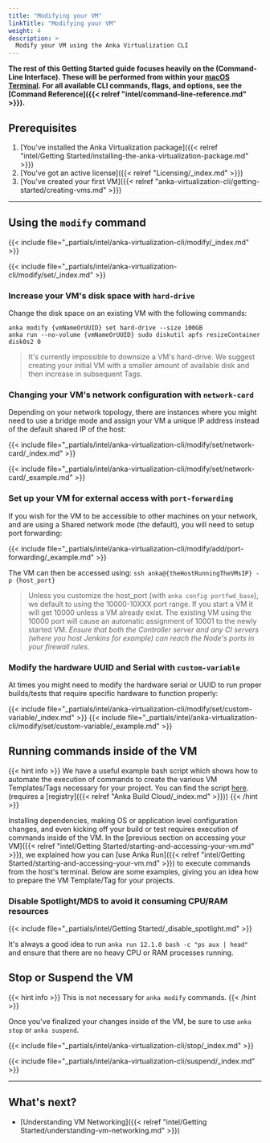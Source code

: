 ```yaml
---
title: "Modifying your VM"
linkTitle: "Modifying your VM"
weight: 4
description: >
  Modify your VM using the Anka Virtualization CLI
---
```


**The rest of this Getting Started guide focuses heavily on the (Command-Line Interface). These will be performed from within your [macOS Terminal](https://support.apple.com/guide/terminal/welcome/mac). For all available CLI commands, flags, and options, see the [Command Reference]({{< relref "intel/command-line-reference.md" >}}).**

## Prerequisites

1. [You've installed the Anka Virtualization package]({{< relref "intel/Getting Started/installing-the-anka-virtualization-package.md" >}})
2. [You've got an active license]({{< relref "Licensing/_index.md" >}})
3. [You've created your first VM]({{< relref "anka-virtualization-cli/getting-started/creating-vms.md" >}})

---

## Using the `modify` command

{{< include file="_partials/intel/anka-virtualization-cli/modify/_index.md" >}}

{{< include file="_partials/intel/anka-virtualization-cli/modify/set/_index.md" >}}

### Increase your VM's disk space with `hard-drive`

Change the disk space on an existing VM with the following commands:

```shell
anka modify {vmNameOrUUID} set hard-drive --size 100GB
anka run --no-volume {vmNameOrUUID} sudo diskutil apfs resizeContainer disk0s2 0
```

> It's currently impossible to downsize a VM's hard-drive. We suggest creating your initial VM with a smaller amount of available disk and then increase in subsequent Tags.

### Changing your VM's network configuration with `network-card`

Depending on your network topology, there are instances where you might need to use a bridge mode and assign your VM a unique IP address instead of the default shared IP of the host:

{{< include file="_partials/intel/anka-virtualization-cli/modify/set/network-card/_index.md" >}}

{{< include file="_partials/intel/anka-virtualization-cli/modify/set/network-card/_example.md" >}}


### Set up your VM for external access with `port-forwarding`

If you wish for the VM to be accessible to other machines on your network, and are using a Shared network mode (the default), you will need to setup port forwarding:

{{< include file="_partials/intel/anka-virtualization-cli/modify/add/port-forwarding/_example.md" >}}

The VM can then be accessed using: `ssh anka@{theHostRunningTheVMsIP} -p {host_port}`

> Unless you customize the host_port (with `anka config portfwd_base`), we default to using the 10000-10XXX port range. If you start a VM it will get 10000 unless a VM already exist. The existing VM using the 10000 port will cause an automatic assignment of 10001 to the newly started VM. _Ensure that both the Controller server and any CI servers (where you host Jenkins for example) can reach the Node's ports in your firewall rules._

### Modify the hardware UUID and Serial with `custom-variable`

At times you might need to modify the hardware serial or UUID to run proper builds/tests that require specific hardware to function properly:

{{< include file="_partials/intel/anka-virtualization-cli/modify/set/custom-variable/_index.md" >}}
{{< include file="_partials/intel/anka-virtualization-cli/modify/set/custom-variable/_example.md" >}}

## Running commands inside of the VM

{{< hint info >}}
We have a useful example bash script which shows how to automate the execution of commands to create the various VM Templates/Tags necessary for your project. You can find the script [here](https://github.com/veertuinc/getting-started/blob/master/create-vm-template-tags.bash). (requires a [registry]({{< relref "Anka Build Cloud/_index.md" >}}))
{{< /hint >}}

Installing dependencies, making OS or application level configuration changes, and even kicking off your build or test requires execution of commands inside of the VM. In the [previous section on accessing your VM]({{< relref "intel/Getting Started/starting-and-accessing-your-vm.md" >}}), we explained how you can [use Anka Run]({{< relref "intel/Getting Started/starting-and-accessing-your-vm.md" >}}) to execute commands from the host's terminal. Below are some examples, giving you an idea how to prepare the VM Template/Tag for your projects.

### Disable Spotlight/MDS to avoid it consuming CPU/RAM resources

{{< include file="_partials/intel/Getting Started/_disable_spotlight.md" >}}

It's always a good idea to run `anka run 12.1.0 bash -c "ps aux | head"` and ensure that there are no heavy CPU or RAM processes running.

## Stop or Suspend the VM

{{< hint info >}}
This is not necessary for `anka modify` commands.
{{< /hint >}}

Once you've finalized your changes inside of the VM, be sure to use `anka stop` or `anka suspend`.

{{< include file="_partials/intel/anka-virtualization-cli/stop/_index.md" >}}

{{< include file="_partials/intel/anka-virtualization-cli/suspend/_index.md" >}}

---

## What's next?

- [Understanding VM Networking]({{< relref "intel/Getting Started/understanding-vm-networking.md" >}})
